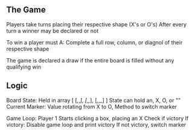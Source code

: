 ## The Game
Players take turns placing their respective shape (X's or O's)
After every turn a winner may be declared or not

To win a player must 
A: Complete a full row, column, or diagnol of their respective shape

The game is declared a draw if the entire board is filled without any qualifying win

## Logic
Board State:
Held in array
[
    [_,_,_],
    [_,_,_],
    [_,_,_]
]
State can hold an, X, O, or ""
Current Marker: Value rotating from X to O,
    Method to switch marker 

Game Loop:
Player 1 Starts clicking a box, placing an X
    Check if victory
    If victory:
        Disable game loop and print victory 
    If not victory, switch marker 